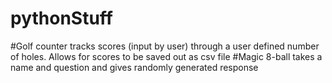 # pythonStuff
#Golf counter tracks scores (input by user) through a user defined number of holes. Allows for scores to be saved out as csv file
#Magic 8-ball takes a name and question and gives randomly generated response
